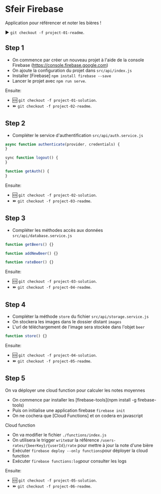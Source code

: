 # Sfeir Firebase

Application pour référencer et noter les bières !

:arrow_forward: `git checkout -f project-01-readme`.

## Step 1

- On commence par créer un nouveau projet à l'aide de la console Firebase (https://console.firebase.google.com)
- On ajoute la configuration du projet dans `src/api/index.js`
- Installer [Firebase] `npm install firebase --save`
- Lancer le projet avec `npm run serve`.

Ensuite:

- :sos: `git checkout -f project-01-solution`.
- :fast_forward: `git checkout -f project-02-readme`.

## Step 2

- Compléter le service d'authentification `src/api/auth.service.js`

```js
async function authenticate(provider, credentials) {
}

sync function logout() {
}

function getAuth() {
}
```

Ensuite:

- :sos: `git checkout -f project-02-solution`.
- :fast_forward: `git checkout -f project-03-readme`.

## Step 3

- Compléter les méthodes accès aux données `src/api/database.service.js`

```js
function getBeers() {}

function addNewBeer() {}

function rateBeer() {}
```

Ensuite:

- :sos: `git checkout -f project-03-solution`.
- :fast_forward: `git checkout -f project-04-readme`.

## Step 4

- Compléter la méthode `store` du fichier `src/api/storage.service.js`
- On stockera les images dans le dossier distant `images`
- L'url de téléchargement de l'image sera stockée dans l'objet `beer`

```js
function store() {}
```

Ensuite:

- :sos: `git checkout -f project-04-solution`.
- :fast_forward: `git checkout -f project-05-readme`.

## Step 5

On va déployer une cloud function pour calculer les notes moyennes

- On commence par installer les [firebase-tools](npm install -g firebase-tools)
- Puis on initialise une application firebase `firebase init`
- On ne cochera que [Cloud Functions] et on codera en javascript

Cloud function

- On va modifier le fichier `./functions/index.js`
- On utilisera le trigger `write`sur la référence `/users-rates/{beerKey}/{userId}/rate` pour mettre à jour la note d'une bière
- Exécuter `firebase deploy --only functions`pour déployer la cloud function
- Exécuter `firebase functions:log`pour consulter les logs

Ensuite:

- :sos: `git checkout -f project-05-solution`.
- :fast_forward: `git checkout -f project-06-readme`.
